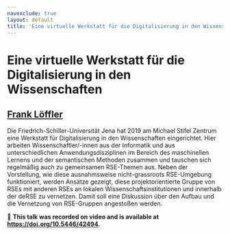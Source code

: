 ```yaml
---
navexclude: true
layout: default
title: 'Eine virtuelle Werkstatt für die Digitalisierung in den Wissenschaften'
---
```


# Eine virtuelle Werkstatt für die Digitalisierung in den Wissenschaften

## [Frank Löffler](../../speaker/HNP3LQ/)

Die Friedrich-Schiller-Universität Jena hat 2019 am Michael Stifel Zentrum eine Werkstatt für Digitalisierung in den Wissenschaften eingerichtet. Hier arbeiten Wissenschaftler/-innen aus der Informatik und aus unterschiedlichen Anwendungsdisziplinen im Bereich des maschinellen Lernens und der semantischen Methoden zusammen und tauschen sich regelmäßig auch zu gemeinsamen RSE-Themen aus.  Neben der Vorstellung, wie diese ausnahmsweise nicht-grassroots RSE-Umgebung funktioniert, werden Ansätze gezeigt, diese projektorientierte Gruppe von RSEs mit anderen RSEs an lokalen Wissenschaftsinstitutionen und innerhalb der deRSE zu vernetzen. Damit soll eine Diskussion über den Aufbau und die Vernetzung von RSE-Gruppen angestoßen werden.

🎥 **This talk was recorded on video and is available at <https://doi.org/10.5446/42494>.**